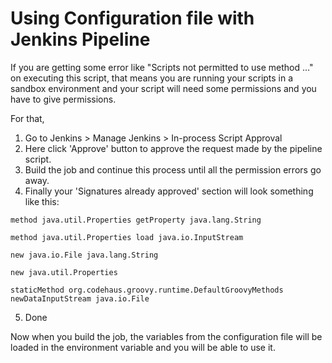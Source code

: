 # Using Configuration file with Jenkins Pipeline

If you are getting some error like "Scripts not permitted to use method ..." on executing this script, that means you are running your scripts in a sandbox environment and your script will need some permissions and you have to give permissions.

For that, 

1. Go to Jenkins > Manage Jenkins > In-process Script Approval
2. Here click 'Approve' button to approve the request made by the pipeline script. 
3. Build the job and continue this process until all the permission errors go away. 
4. Finally your 'Signatures already approved' section will look something like this:

`method java.util.Properties getProperty java.lang.String`

`method java.util.Properties load java.io.InputStream`

`new java.io.File java.lang.String`

`new java.util.Properties`

`staticMethod org.codehaus.groovy.runtime.DefaultGroovyMethods newDataInputStream java.io.File`

5. Done

Now when you build the job, the variables from the configuration file will be loaded in the environment variable and you will be able to use it.
